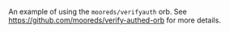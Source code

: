 An example of using the `mooreds/verifyauth` orb. See https://github.com/mooreds/verify-authed-orb for more details.
